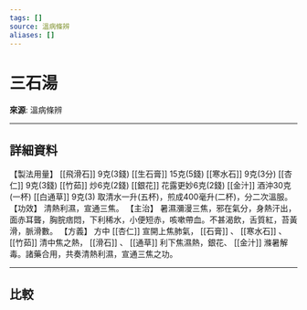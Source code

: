 ```yaml
---
tags: []
source: 溫病條辨
aliases: []
---
```


# 三石湯

**來源**: 溫病條辨  

---

## 詳細資料
【製法用量】 [[飛滑石]] 9克(3錢) [[生石膏]] 15克(5錢) [[寒水石]] 9克(3分) [[杏仁]] 9克(3錢) [[竹茹]] 炒6克(2錢) [[銀花]] 花露更妙6克(2錢) [[金汁]] 酒沖30克(一杯) [[白通草]] 9克(3)
取清水一升(五杯)，煎成400毫升(二杯)，分二次溫服。
【功效】
清熱利濕，宣通三焦。
【主治】
暑濕瀰漫三焦，邪在氣分，身熱汗出，面赤耳聾，胸脘痞悶，下利稀水，小便短赤，咳嗽帶血。不甚渴飲，舌質紅，苔黃滑，脈滑數。
【方義】
方中 [[杏仁]] 宣開上焦肺氣， [[石膏]] 、 [[寒水石]] 、 [[竹茹]] 清中焦之熱， [[滑石]] 、 [[通草]] 利下焦濕熱，銀花、 [[金汁]] 滌暑解毒。諸藥合用，共奏清熱利濕，宣通三焦之功。

---

## 比較
